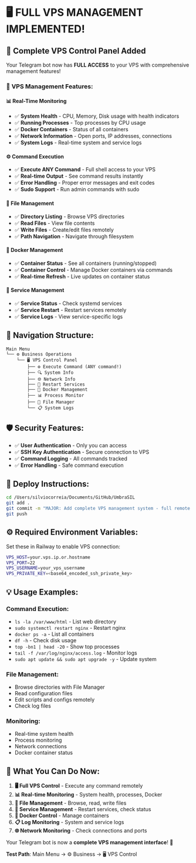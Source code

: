 # 🖥️ FULL VPS MANAGEMENT IMPLEMENTED!

## 🚀 **Complete VPS Control Panel Added**

Your Telegram bot now has **FULL ACCESS** to your VPS with comprehensive management features!

### 🔧 **VPS Management Features:**

#### **📊 Real-Time Monitoring**
- ✅ **System Health** - CPU, Memory, Disk usage with health indicators
- ✅ **Running Processes** - Top processes by CPU usage  
- ✅ **Docker Containers** - Status of all containers
- ✅ **Network Information** - Open ports, IP addresses, connections
- ✅ **System Logs** - Real-time system and service logs

#### **⚙️ Command Execution**
- ✅ **Execute ANY Command** - Full shell access to your VPS
- ✅ **Real-time Output** - See command results instantly
- ✅ **Error Handling** - Proper error messages and exit codes
- ✅ **Sudo Support** - Run admin commands with sudo

#### **📁 File Management**
- ✅ **Directory Listing** - Browse VPS directories
- ✅ **Read Files** - View file contents
- ✅ **Write Files** - Create/edit files remotely
- ✅ **Path Navigation** - Navigate through filesystem

#### **🐳 Docker Management**
- ✅ **Container Status** - See all containers (running/stopped)
- ✅ **Container Control** - Manage Docker containers via commands
- ✅ **Real-time Refresh** - Live updates on container status

#### **🔄 Service Management**
- ✅ **Service Status** - Check systemd services
- ✅ **Service Restart** - Restart services remotely
- ✅ **Service Logs** - View service-specific logs

## 🎯 **Navigation Structure:**

```
Main Menu 
└── ⚙️ Business Operations
    └── 🖥️ VPS Control Panel
        ├── ⚙️ Execute Command (ANY command!)
        ├── 🔍 System Info
        ├── 🌐 Network Info  
        ├── 🔄 Restart Services
        ├── 🐳 Docker Management
        ├── 📊 Process Monitor
        ├── 📁 File Manager
        └── 📋 System Logs
```

## 🛡️ **Security Features:**
- ✅ **User Authentication** - Only you can access
- ✅ **SSH Key Authentication** - Secure connection to VPS
- ✅ **Command Logging** - All commands tracked
- ✅ **Error Handling** - Safe command execution

## 🚀 **Deploy Instructions:**

```bash
cd /Users/silviocorreia/Documents/GitHub/UmbraSIL
git add .
git commit -m "MAJOR: Add complete VPS management system - full remote control"
git push
```

## ⚙️ **Required Environment Variables:**

Set these in Railway to enable VPS connection:
```bash
VPS_HOST=your.vps.ip.or.hostname
VPS_PORT=22
VPS_USERNAME=your_vps_username  
VPS_PRIVATE_KEY=<base64_encoded_ssh_private_key>
```

## 💡 **Usage Examples:**

### **Command Execution:**
- `ls -la /var/www/html` - List web directory
- `sudo systemctl restart nginx` - Restart nginx
- `docker ps -a` - List all containers
- `df -h` - Check disk usage
- `top -bn1 | head -20` - Show top processes
- `tail -f /var/log/nginx/access.log` - Monitor logs
- `sudo apt update && sudo apt upgrade -y` - Update system

### **File Management:**
- Browse directories with File Manager
- Read configuration files
- Edit scripts and configs remotely
- Check log files

### **Monitoring:**
- Real-time system health
- Process monitoring
- Network connections
- Docker container status

## 🎉 **What You Can Do Now:**

1. **🖥️ Full VPS Control** - Execute any command remotely
2. **📊 Real-time Monitoring** - System health, processes, Docker
3. **📁 File Management** - Browse, read, write files
4. **🔄 Service Management** - Restart services, check status  
5. **🐳 Docker Control** - Manage containers
6. **📋 Log Monitoring** - System and service logs
7. **🌐 Network Monitoring** - Check connections and ports

Your Telegram bot is now a **complete VPS management interface**! 🚀

**Test Path**: Main Menu → ⚙️ Business → 🖥️ VPS Control
